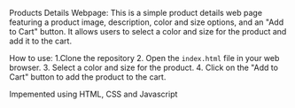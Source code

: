 Products Details Webpage:
This is a simple product details web page featuring a product image, description, color and size options, and an "Add to Cart" button. It allows users to select a color and size for the product and add it to the cart.

How to use:
1.Clone the repository
2. Open the `index.html` file in your web browser.
3. Select a color and size for the product.
4. Click on the "Add to Cart" button to add the product to the cart.

Impemented using HTML, CSS and Javascript

